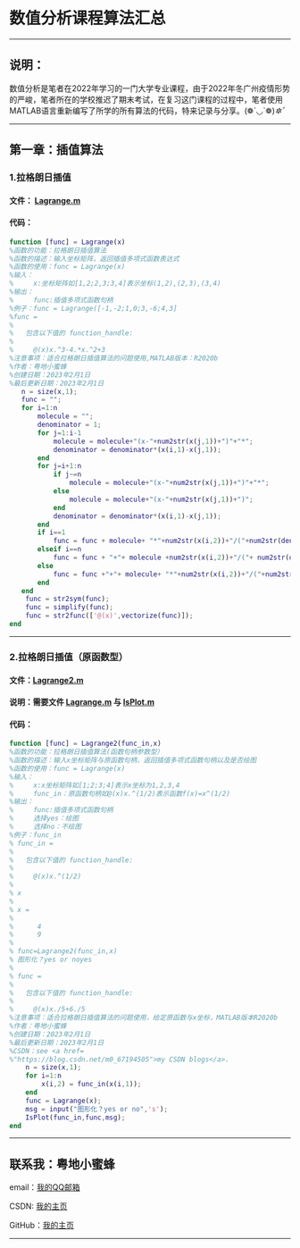 # 数值分析课程算法汇总

------
## 说明：
数值分析是笔者在2022年学习的一门大学专业课程，由于2022年冬广州疫情形势的严峻，笔者所在的学校推迟了期末考试，在复习这门课程的过程中，笔者使用MATLAB语言重新编写了所学的所有算法的代码，特来记录与分享。(❁´◡`❁)*✲ﾟ*

------

## 第一章：插值算法
### 1.拉格朗日插值
#### 文件：  [Lagrange.m][1]
#### 代码：
```matlab
function [func] = Lagrange(x)
%函数的功能：拉格朗日插值算法
%函数的描述：输入坐标矩阵，返回插值多项式函数表达式
%函数的使用：func = Lagrange(x)
%输入：
%     x:坐标矩阵如[1,2;2,3;3,4]表示坐标(1,2),(2,3),(3,4)
%输出：
%     func:插值多项式函数句柄
%例子：func = Lagrange([-1,-2;1,0;3,-6;4,3]
%func =
%
%   包含以下值的 function_handle:
% 
%     @(x)x.^3-4.*x.^2+3
%注意事项：适合拉格朗日插值算法的问题使用,MATLAB版本：R2020b
%作者：粤地小蜜蜂
%创建日期：2023年2月1日
%最后更新日期：2023年2月1日
   n = size(x,1);
   func = "";
   for i=1:n
       molecule = "";
       denominator = 1;
       for j=1:i-1
           molecule = molecule+"(x-"+num2str(x(j,1))+")"+"*";
           denominator = denominator*(x(i,1)-x(j,1));
       end
       for j=i+1:n
           if j~=n
               molecule = molecule+"(x-"+num2str(x(j,1))+")"+"*"; 
           else
               molecule = molecule+"(x-"+num2str(x(j,1))+")";               
           end
           denominator = denominator*(x(i,1)-x(j,1));
       end
       if i==1
           func = func + molecule+ "*"+num2str(x(i,2))+"/("+num2str(denominator)+")";
       elseif i==n
           func = func + "+"+ molecule +num2str(x(i,2))+"/("+ num2str(denominator)+")"; 
       else
           func = func +"+"+ molecule+ "*"+num2str(x(i,2))+"/("+num2str(denominator)+")";
       end
   end
    func = str2sym(func);
    func = simplify(func);
    func = str2func(['@(x)',vectorize(func)]);
end

```
------
### 2.拉格朗日插值（原函数型）
#### 文件：[Lagrange2.m][2]
#### 说明：需要文件 [Lagrange.m][3] 与 [IsPlot.m][4]
#### 代码：
```MATLAB
function [func] = Lagrange2(func_in,x)
%函数的功能：拉格朗日插值算法(函数句柄参数型）
%函数的描述：输入x坐标矩阵与原函数句柄，返回插值多项式函数句柄以及是否绘图
%函数的使用：func = Lagrange(x)
%输入：
%     x:x坐标矩阵如[1;2;3;4]表示x坐标为1,2,3,4
%     func_in：原函数句柄如@(x)x.^(1/2)表示函数f(x)=x^(1/2)
%输出：
%     func:插值多项式函数句柄
%     选择yes：绘图
%     选择no：不绘图
%例子：func_in
% func_in =
% 
%   包含以下值的 function_handle:
% 
%     @(x)x.^(1/2)
% 
% x
% 
% x =
% 
%      4
%      9
% 
% func=Lagrange2(func_in,x)
% 图形化？yes or noyes
% 
% func =
% 
%   包含以下值的 function_handle:
% 
%     @(x)x./5+6./5
%注意事项：适合拉格朗日插值算法的问题使用，给定原函数与x坐标，MATLAB版本R2020b
%作者：粤地小蜜蜂
%创建日期：2023年2月1日
%最后更新日期：2023年2月1日
%CSDN：see <a href=
%"https://blog.csdn.net/m0_67194505">my CSDN blogs</a>.
    n = size(x,1);
    for i=1:n
        x(i,2) = func_in(x(i,1));
    end
    func = Lagrange(x);
    msg = input("图形化？yes or no",'s');
    IsPlot(func_in,func,msg);
end

```
------

## 联系我：粤地小蜜蜂
email：[我的QQ邮箱][5]

CSDN:  [我的主页][6]

GitHub：[我的主页][7]

------


  [1]: https://github.com/19303024671/Numerical-Analysis-Algorithms/blob/main/Lagrange.m
  [2]: https://github.com/19303024671/Numerical-Analysis-Algorithms/blob/main/Lagrange2.m
  [3]: https://github.com/19303024671/Numerical-Analysis-Algorithms/blob/main/Lagrange.m
  [4]: https://github.com/19303024671/Numerical-Analysis-Algorithms/blob/main/IsPlot.m
  [5]: 3074647498@qq.com
  [6]: https://blog.csdn.net/m0_67194505
  [7]: https://github.com/19303024671
